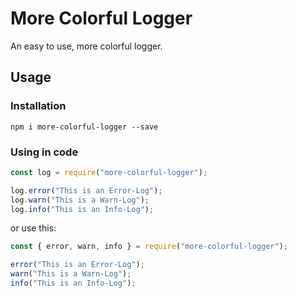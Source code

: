 # More Colorful Logger

An easy to use, more colorful logger.

## Usage

### Installation

```console
npm i more-colorful-logger --save
```

### Using in code

```js
const log = require("more-colorful-logger");

log.error("This is an Error-Log");
log.warn("This is a Warn-Log");
log.info("This is an Info-Log");
```

or use this:

```js
const { error, warn, info } = require("more-colorful-logger");

error("This is an Error-Log");
warn("This is a Warn-Log");
info("This is an Info-Log");
```
